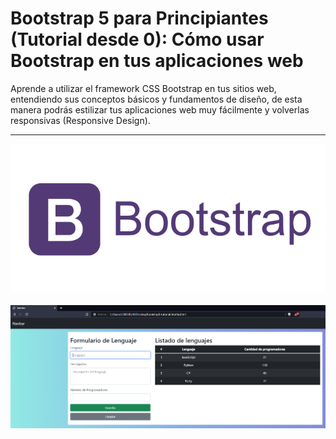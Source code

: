 # Bootstrap 5 para Principiantes (Tutorial desde 0): Cómo usar Bootstrap en tus aplicaciones web

Aprende a utilizar el framework CSS Bootstrap en tus sitios web, entendiendo sus conceptos básicos y fundamentos de diseño, de esta manera podrás estilizar tus aplicaciones web muy fácilmente y volverlas responsivas (Responsive Design).

<hr/>

![](./preview1.png)
<br/><br/>
![](./preview2.PNG)
